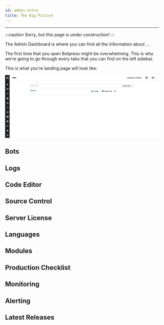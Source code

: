 ```yaml
---
id: admin-intro
title: The Big Picture
---
```


----------------

:::caution
Sorry, but this page is under construction!
:::


The Admin Dashboard is where you can find all the information about ...

The first time that you open Botpress might be overwhelming. This is why we're going to go through every tabs that you can find on the left sidebar.

This is what you're landing page will look like:

![Admin Dashboard](admin-dashboard.png)

## Bots

## Logs

## Code Editor

## Source Control

## Server License

## Languages

## Modules

## Production Checklist

## Monitoring

## Alerting

## Latest Releases
